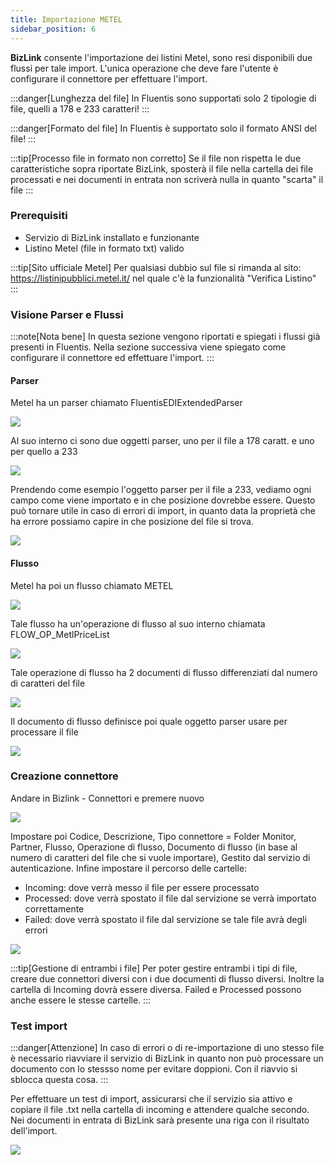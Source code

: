 ```yaml
---
title: Importazione METEL
sidebar_position: 6
---
```


**BizLink** consente l'importazione dei listini Metel, sono resi disponibili due flussi per tale import. L'unica operazione che deve fare l'utente è configurare il connettore per effettuare l'import.

:::danger[Lunghezza del file]
In Fluentis sono supportati solo 2 tipologie di file, quelli a 178 e 233 caratteri!
:::

:::danger[Formato del file]
In Fluentis è supportato solo il formato ANSI del file!
:::

:::tip[Processo file in formato non corretto]
Se il file non rispetta le due caratteristiche sopra riportate BizLink, sposterà il file nella cartella dei file processati e nei documenti in entrata non scriverà nulla in quanto "scarta" il file
:::

### Prerequisiti
- Servizio di BizLink installato e funzionante
- Listino Metel (file in formato txt) valido

:::tip[Sito ufficiale Metel]
Per qualsiasi dubbio sul file si rimanda al sito: https://listinipubblici.metel.it/ nel quale c'è la funzionalità "Verifica Listino"
:::

### Visione Parser e Flussi

:::note[Nota bene]
In questa sezione vengono riportati e spiegati i flussi già presenti in Fluentis. Nella sezione successiva viene spiegato come configurare il connettore ed effettuare l'import.
:::

#### Parser

Metel ha un parser chiamato FluentisEDIExtendedParser

![](/img/it-it/applications/bizlink/import-metel/1.png)

Al suo interno ci sono due oggetti parser, uno per il file a 178 caratt. e uno per quello a 233

![](/img/it-it/applications/bizlink/import-metel/2.png)

Prendendo come esempio l'oggetto parser per il file a 233, vediamo ogni campo come viene importato e in che posizione dovrebbe essere.
Questo può tornare utile in caso di errori di import, in quanto data la proprietà che ha errore possiamo capire in che posizione del file si trova.

![](/img/it-it/applications/bizlink/import-metel/3.png)

#### Flusso

Metel ha poi un flusso chiamato METEL

![](/img/it-it/applications/bizlink/import-metel/4.png)

Tale flusso ha un'operazione di flusso al suo interno chiamata FLOW_OP_MetlPriceList

![](/img/it-it/applications/bizlink/import-metel/5.png)

Tale operazione di flusso ha 2 documenti di flusso differenziati dal numero di caratteri del file

![](/img/it-it/applications/bizlink/import-metel/6.png)

Il documento di flusso definisce poi quale oggetto parser usare per processare il file

![](/img/it-it/applications/bizlink/import-metel/7.png)

### Creazione connettore

Andare in Bizlink - Connettori e premere nuovo

![](/img/it-it/applications/bizlink/import-metel/8.png)

Impostare poi Codice, Descrizione, Tipo connettore = Folder Monitor, Partner, Flusso, Operazione di flusso, Documento di flusso (in base al numero di caratteri del file che si vuole importare), Gestito dal servizio di autenticazione.
Infine impostare il percorso delle cartelle:
- Incoming: dove verrà messo il file per essere processato
- Processed: dove verrà spostato il file dal servizione se verrà importato correttamente
- Failed: dove verrà spostato il file dal servizione se tale file avrà degli errori

![](/img/it-it/applications/bizlink/import-metel/9.png)

:::tip[Gestione di entrambi i file]
Per poter gestire entrambi i tipi di file, creare due connettori diversi con i due documenti di flusso diversi.
Inoltre la cartella di Incoming dovrà essere diversa. Failed e Processed possono anche essere le stesse cartelle.
:::

### Test import

:::danger[Attenzione]
In caso di errori o di re-importazione di uno stesso file è necessario riavviare il servizio di BizLink in quanto non può processare un documento con lo stessso nome per evitare doppioni. Con il riavvio si sblocca questa cosa.
:::

Per effettuare un test di import, assicurarsi che il servizio sia attivo e copiare il file .txt nella cartella di incoming e attendere qualche secondo.
Nei documenti in entrata di BizLink sarà presente una riga con il risultato dell'import.

![](/img/it-it/applications/bizlink/import-metel/10.png)